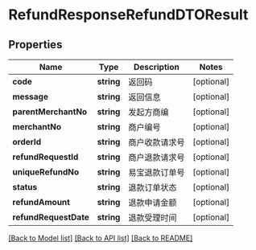# RefundResponseRefundDTOResult

## Properties
Name | Type | Description | Notes
------------ | ------------- | ------------- | -------------
**code** | **string** | 返回码 | [optional] 
**message** | **string** | 返回信息 | [optional] 
**parentMerchantNo** | **string** | 发起方商编 | [optional] 
**merchantNo** | **string** | 商户编号 | [optional] 
**orderId** | **string** | 商户收款请求号 | [optional] 
**refundRequestId** | **string** | 商户退款请求号 | [optional] 
**uniqueRefundNo** | **string** | 易宝退款订单号 | [optional] 
**status** | **string** | 退款订单状态 | [optional] 
**refundAmount** | **string** | 退款申请金额 | [optional] 
**refundRequestDate** | **string** | 退款受理时间 | [optional] 

[[Back to Model list]](../README.md#documentation-for-models) [[Back to API list]](../README.md#documentation-for-api-endpoints) [[Back to README]](../README.md)


